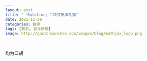 ```yaml
---
layout: post
title: "「Solution」二项式反演乱搞"
date: 2021-11-29
categories: 数学
tags: [数学, 容斥原理]
image: http://gastonsanchez.com/images/blog/mathjax_logo.png

---
```


均为口胡
<!-- more -->

